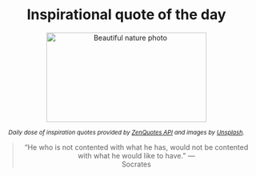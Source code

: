 
<div align="center">

# Inspirational quote of the day

<img src="./data/photo.jpeg" alt="Beautiful nature photo" width="320" height="180">

<sub><i>Daily dose of inspiration quotes provided by [ZenQuotes API](https://zenquotes.io/) and images by [Unsplash](https://unsplash.com/).</i></sub>


<blockquote>&ldquo;He who is not contented with what he has, would not be contented with what he would like to have.&rdquo; &mdash; <footer>Socrates</footer></blockquote>

</div>
